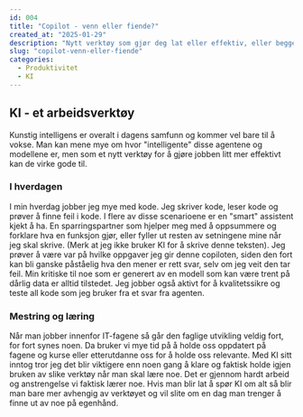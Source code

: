 ```yaml
---
id: 004
title: "Copilot - venn eller fiende?"
created_at: "2025-01-29"
description: "Nytt verktøy som gjør deg lat eller effektiv, eller begge deler?"
slug: "copilot-venn-eller-fiende"
categories: 
  - Produktivitet
  - KI
---
```


## KI - et arbeidsverktøy

Kunstig intelligens er overalt i dagens samfunn og kommer vel bare til å vokse. Man kan mene mye om hvor "intelligente" disse agentene og modellene er, 
men som et nytt verktøy for å gjøre jobben litt mer effektivt kan de virke gode til.

### I hverdagen

I min hverdag jobber jeg mye med kode. Jeg skriver kode, leser kode og prøver å finne feil i kode. I flere av disse scenarioene er en "smart" assistent kjekt å ha. 
En sparringspartner som hjelper meg med å oppsummere og forklare hva en funksjon gjør, eller fyller ut resten av setningene mine når jeg skal skrive. 
(Merk at jeg ikke bruker KI for å skrive denne teksten). Jeg prøver å være var på hvilke oppgaver jeg gir denne copiloten, siden den fort kan bli ganske påståelig 
hva den mener er rett svar, selv om jeg veit den tar feil. Min kritiske til noe som er generert av en modell som kan være trent på dårlig data er alltid tilstedet. 
Jeg jobber også aktivt for å kvalitetssikre og teste all kode som jeg bruker fra et svar fra agenten.

### Mestring og læring

Når man jobber innenfor IT-fagene så går den faglige utvikling veldig fort, for fort synes noen. Da bruker vi mye tid på å holde oss oppdatert på fagene 
og kurse eller etterutdanne oss for å holde oss relevante. Med KI sitt inntog tror jeg det blir viktigere enn noen gang å klare og faktisk holde igjen bruken av 
slike verktøy når man skal lære noe. Det er gjennom hardt arbeid og anstrengelse vi faktisk lærer noe. Hvis man blir lat å spør KI om alt så blir man bare mer 
avhengig av verktøyet og vil slite om en dag man trenger å finne ut av noe på egenhånd. 